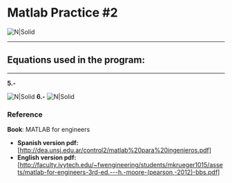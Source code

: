 
# Matlab Practice #2

![N|Solid](https://4.bp.blogspot.com/-oTPnC0tg8E4/VO47qj8Md6I/AAAAAAAAC48/Gs0A_FVoEfY/s1600/matlablogo.jpg)
***

## Equations used in the program:

***
**5.-**

![N|Solid](https://i.pinimg.com/750x/d7/0f/20/d70f200e996f96a0c9f788372fdd8da7.jpg)
**6.-**
![N|Solid](https://i.pinimg.com/564x/0e/c3/33/0ec333fefc7d045956a6843ca1ae7c14.jpg)



### Reference
**Book**: MATLAB for engineers

 - **Spanish version pdf:** [http://dea.unsj.edu.ar/control2/matlab%20para%20ingenieros.pdf]
 - **English version pdf:** [http://faculty.ivytech.edu/~fwengineering/students/mkrueger1015/assets/matlab-for-engineers-3rd-ed.---h.-moore-(pearson,-2012)-bbs.pdf]

